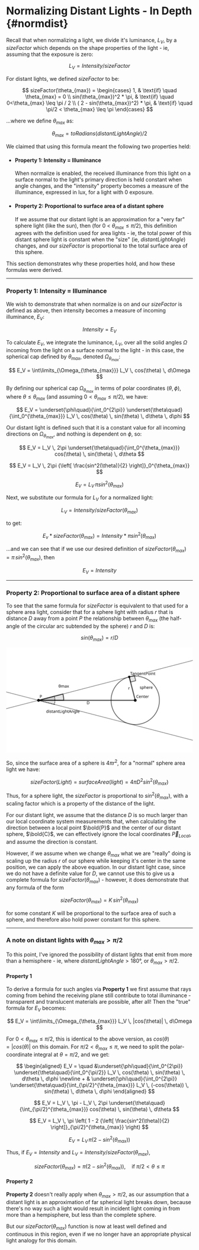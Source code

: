 # Normalizing Distant Lights - In Depth                         {#normdist}

Recall that when normalizing a light, we divide it's luminance, $L_V$,
by a $sizeFactor$ which depends on the shape properties of the light - ie,
assuming that the exposure is zero:

$$
    L_V = Intensity / sizeFactor
$$

For distant lights, we defined $sizeFactor$ to be:

$$
    sizeFactor(\theta_{max}) =
    \begin{cases}
        1,                                & \text{if} \quad \theta_{max} = 0              \\
        sin(\theta_{max})^2 * \pi,        & \text{if} \quad 0<\theta_{max} \leq \pi / 2   \\
        ( 2 - sin(\theta_{max})^2) * \pi, & \text{if} \quad \pi/2 < \theta_{max} \leq \pi
    \end{cases}
$$

...where we define $\theta_{max}$ as:

$$
    \theta_{max} = toRadians(distantLightAngle) / 2
$$

We claimed that using this formula meant the following two properties held:

- #### Property 1: Intensity = Illuminance

  When normalize is enabled, the received illuminance from this light on a
  surface normal to the light's primary direction is held constant when angle
  changes, and the "intensity" property becomes a measure of the illuminance,
  expressed in lux, for a light with 0 exposure.

- #### Property 2: Proportional to surface area of a distant sphere

  If we assume that our distant light is an approximation for a "very far"
  sphere light (like the sun), then (for 0 < $\theta_{max} \leq \pi / 2$), this
  definition agrees with the definition used for area lights - ie, the total
  power of this distant sphere light is constant when the "size" (ie,
  $distantLightAngle$) changes, and our $sizeFactor$ is proportional to the total
  surface area of this sphere.


This section demonstrates why these properties hold, and how these formulas were
derived.

---------------------------------------------------------------

### Property 1: Intensity = Illuminance

We wish to demonstrate that when normalize is on and our $sizeFactor$ is defined
as above, then intensity becomes a measure of incoming illuminance, $E_V$:

$$
    Intensity = E_V
$$

To calculate $E_V$, we integrate the luminance, $L_V$, over all the solid angles $\Omega$ incoming from the light on a surface normal to the light - in this case, the spherical cap defined by $\theta_{max}$, denoted $\Omega_{\theta_{max}}$:

$$
    E_V = \int\limits_{\Omega_{\theta_{max}}} L_V \, cos(\theta) \, d\Omega
$$

By defining our spherical cap $\Omega_{\theta_{max}}$ in terms of polar
coordinates $(\theta, \phi)$, where $\theta \leq \theta_{max}$ (and
assuming $0 < \theta_{max} \leq \pi / 2$), we have:

$$
    E_V = \underset{\phi\quad}{\int_0^{2\pi}}
            \underset{\theta\quad}{\int_0^{\theta_{max}}}
                L_V \, cos(\theta) \, sin(\theta) \, d\theta \, d\phi
$$

Our distant light is defined such that it is a constant value for all incoming
directions on $\Omega_{\theta_{max}}$, and nothing is dependent on $\phi$, so:


$$
    E_V = L_V \, 2\pi \underset{\theta\quad}{\int_0^{\theta_{max}}}
            cos(\theta) \, sin(\theta) \, d\theta
$$

$$
    E_V = L_V \, 2\pi {\left[ \frac{sin^2(\theta)}{2} \right]}_0^{\theta_{max}}
$$

$$
    E_V = L_V \, \pi sin^2(\theta_{max})
$$

Next, we substitute our formula for $L_V$ for a normalized light:

$$
    L_V = Intensity / sizeFactor(\theta_{max})
$$

to get:

$$
    E_v * sizeFactor(\theta_{max}) = Intensity * \pi sin^2(\theta_{max})
$$

...and we can see that if we use our desired definition of
$sizeFactor(\theta_{max}) = \pi \, sin^2(\theta_{max})$, then

$$
    E_V = Intensity
$$

---------------------------------------------------------------

### Property 2: Proportional to surface area of a distant sphere

To see that the same formula for $sizeFactor$ is equivalent to that used for
a sphere area light, consider that for a sphere light with radius $r$ that is
distance $D$ away from a point $P$ the relationship between $\theta_{max}$ (the
half-angle of the circular arc subtended by the sphere) $r$ and $D$ is:

$$
    sin(\theta_{max}) = r / D
$$

![image](images/Sphere-Radius-Angle-Subtended-Diagram.svg)

So, since the surface area of a sphere is $4\pi r^2$, for a "normal" sphere
area light we have:

$$
    sizeFactor(Light) = surfaceArea(light) = 4\pi D^2 sin^2(\theta_{max})
$$

Thus, for a sphere light, the $sizeFactor$ is proportional to
$sin^2(\theta_{max})$, with a scaling factor which is a property of the distance
of the light.

For our distant light, we assume that the distance $D$ is so much larger than
our local coordinate system measurements that, when calculating the direction
between a local point $\bold{P}$ and the center of our distant sphere,
$\bold{C}$, we can effectively ignore the local coordinates $\vec{P}_{Local}$,
and assume the direction is constant.

However, if we assume when we change $\theta_{max}$ what we are "really" doing
is scaling up the radius $r$ of our sphere while keeping it's center in the
same position, we can apply the above equation.  In our distant light case,
since we do not have a definite value for $D$, we cannot use this to give us
a complete formula for $sizeFactor(\theta_{max})$ - however, it does demonstrate
that any formula of the form

$$
    sizeFactor(\theta_{max}) = K \, sin^2(\theta_{max})
$$

for some constant $K$ will be proportional to the surface area of such a sphere,
and therefore also hold power constant for this sphere.

---------------------------------------------------------------

### A note on distant lights with $\theta_{max} > \pi / 2$

To this point, I've ignored the possibility of distant lights that emit from
more than a hemisphere - ie, where $distantLightAngle > 180°$, or
$\theta_{max} > \pi / 2$.


#### Property 1
To derive a formula for such angles via **Property 1** we first assume that rays
coming from behind the receiving plane still contribute to total illuminance -
transparent and translucent materials are possible, after all!  Then the "true"
formula for $E_V$ becomes:

$$
    E_V = \int\limits_{\Omega_{\theta_{max}}} L_V \, |cos(\theta)| \, d\Omega
$$

For $0 < \theta_{max} \leq \pi / 2$, this is identical to the above version, as
$cos(\theta) = |cos(\theta)|$ on this domain.  For
$\pi / 2 < \theta_{max} \leq \pi$, we need to split the polar-coordinate
integral at $\theta = \pi / 2$, and we get:

$$
\begin{aligned}
    E_V = \quad &\underset{\phi\quad}{\int_0^{2\pi}}
                \underset{\theta\quad}{\int_0^{\pi/2}}
                    L_V \, cos(\theta) \, sin(\theta) \, d\theta \, d\phi
    \newline
          + & \underset{\phi\quad}{\int_0^{2\pi}}
                \underset{\theta\quad}{\int_{\pi/2}^{\theta_{max}}}
                    L_V \, (-cos(\theta)) \, sin(\theta) \, d\theta \, d\phi
\end{aligned}
$$

$$
    E_V = L_V \, \pi - L_V \, 2\pi
        \underset{\theta\quad}{\int_{\pi/2}^{\theta_{max}}}
            cos(\theta) \, sin(\theta) \, d\theta
$$

$$
    E_V = L_V \, \pi \left(
        1 - 2 {\left[
                    \frac{sin^2(\theta)}{2} \right]}_{\pi/2}^{\theta_{max}}
               \right)
$$

$$
    E_V = L_V \, \pi \left( 2 - sin^2(\theta_{max}) \right)
$$

Thus, if $E_V = Intensity$ and $L_V = Intensity / sizeFactor(\theta_{max})$,

$$
    sizeFactor(\theta_{max}) = \pi \left( 2 - sin^2(\theta_{max}) \right),
        \quad \text{if } \pi/2 < \theta \leq \pi
$$

#### Property 2

**Property 2** doesn't really apply when  $\theta_{max} > \pi / 2$, as our
assumption that a distant light is an approximation of far spherical light
breaks down, because there's no way such a light would result in incident light
coming in from more than a hempisphere, but less than the complete sphere.

But our $sizeFactor(\theta_{max})$ function is now at least well defined and
continuous in this region, even if we no longer have an appropriate physical
light analogy for this domain.
